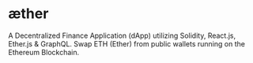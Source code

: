 # æther
A Decentralized Finance Application (dApp) utilizing Solidity, React.js, Ether.js & GraphQL. Swap ETH (Ether) from public wallets running on the Ethereum Blockchain.
